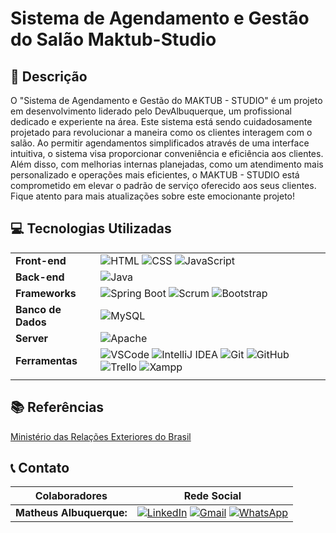 
# Sistema de Agendamento e Gestão do Salão Maktub-Studio

## 📖 Descrição
O "Sistema de Agendamento e Gestão do MAKTUB - STUDIO" é um projeto em desenvolvimento liderado pelo DevAlbuquerque, um profissional dedicado e experiente na área. Este sistema está sendo cuidadosamente projetado para revolucionar a maneira como os clientes interagem com o salão. Ao permitir agendamentos simplificados através de uma interface intuitiva, o sistema visa proporcionar conveniência e eficiência aos clientes. Além disso, com melhorias internas planejadas, como um atendimento mais personalizado e operações mais eficientes, o MAKTUB - STUDIO está comprometido em elevar o padrão de serviço oferecido aos seus clientes. Fique atento para mais atualizações sobre este emocionante projeto!

## 💻 Tecnologias Utilizadas
|                |                                                                                                                                                              |
|----------------|--------------------------------------------------------------------------------------------------------------------------------------------------------------|
| **Front-end**  | ![HTML](https://img.shields.io/badge/HTML5-E34F26?style=for-the-badge&logo=html5&logoColor=white) ![CSS](https://img.shields.io/badge/CSS3-1572B6?style=for-the-badge&logo=css3&logoColor=white) ![JavaScript](https://img.shields.io/badge/JavaScript-323330?style=for-the-badge&logo=javascript&logoColor=F7DF1E)                        |
| **Back-end**   | ![Java](https://img.shields.io/badge/Java-8B0000?style=for-the-badge&logo=openjdk&logoColor=white)                                                                                                                                                                                                                                                                               |
| **Frameworks** | ![Spring Boot](https://img.shields.io/badge/Spring-6DB33F?style=for-the-badge&logo=spring&logoColor=white) ![Scrum](https://img.shields.io/badge/scrum-grey?style=for-the-badge&logo=scrum) ![Bootstrap](https://img.shields.io/badge/Bootstrap-563D7C?style=for-the-badge&logo=bootstrap&logoColor=white)                                                                                                                                                                                      |
| **Banco de Dados** | ![MySQL](https://img.shields.io/badge/MySQL-007ACC?style=for-the-badge&logo=mysql&logoColor=white)                                                                                                                                                                                                                                                                               |
| **Server**     | ![Apache](https://img.shields.io/badge/apache-%23D42029.svg?style=for-the-badge&logo=apache&logoColor=white)                                                                                                                                                                                                                                                                      |
| **Ferramentas**| ![VSCode](https://img.shields.io/badge/VSCode-007ACC?style=for-the-badge&logo=visual-studio-code&logoColor=white) ![IntelliJ IDEA](https://img.shields.io/badge/IntelliJ%20IDEA-46295A?style=for-the-badge&logo=intellij-idea&logoColor=white) ![Git](https://img.shields.io/badge/git-%23F05033.svg?style=for-the-badge&logo=git&logoColor=white) ![GitHub](https://img.shields.io/badge/github-%23121011.svg?style=for-the-badge&logo=github&logoColor=white) ![Trello](https://img.shields.io/badge/Trello-%23026AA7.svg?style=for-the-badge&logo=Trello&logoColor=white) ![Xampp](https://img.shields.io/badge/xampp-white?style=for-the-badge&logo=xampp) |
|||

## 📚 Referências
[Ministério das Relações Exteriores do Brasil](https://www.gov.br/mre/pt-br)

## 📞 Contato 
| Colaboradores          | Rede Social                                                                                                                                                                                                                                         |
|------------------------|------------------------------------------------------------------------------------------------------------------------------------------------------------------------------------------------------------------------------------------------------|
| **Matheus Albuquerque:** | [![LinkedIn](https://img.shields.io/badge/linkedin-%230077B5.svg?style=for-the-badge&logo=linkedin&logoColor=white)](http://www.linkedin.com/in/matheus-albuquerque-3b870125a) [![Gmail](https://img.shields.io/badge/Gmail-D14836?style=for-the-badge&logo=gmail&logoColor=white)](lailanna,matheus@gmail.com) [![WhatsApp](https://img.shields.io/badge/WhatsApp-25D366?style=for-the-badge&logo=whatsapp&logoColor=white)](https://wa.me/5561985533086?text=Olá,%20tenho%20interesse%20em%20saber%20mais%20sobre%20seus%20conhecimentos%20em%20programação.%20) |
